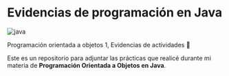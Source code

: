 # Evidencias de programación en Java
![java](/images/2017/06/java.png)

Programación orientada a objetos 1, Evidencias de actividades :book:

Este es un repositorio para adjuntar las prácticas que realicé durante mi materia de __Programación Orientada a Objetos en Java__.
